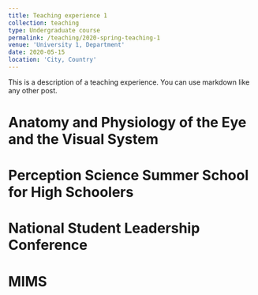 ```yaml
---
title: Teaching experience 1
collection: teaching
type: Undergraduate course
permalink: /teaching/2020-spring-teaching-1
venue: 'University 1, Department'
date: 2020-05-15
location: 'City, Country'
---
```


This is a description of a teaching experience. You can use markdown like any other post.

Anatomy and Physiology of the Eye and the Visual System 
======

Perception Science Summer School for High Schoolers
======

National Student Leadership Conference
======

MIMS
======
